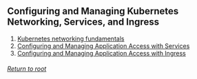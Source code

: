 ## Configuring and Managing Kubernetes Networking, Services, and Ingress
1. [Kubernetes networking fundamentals](/Configuring%20and%20Managing%20Kubernetes%20Networking,%20Services,%20and%20Ingress/01k8sNetworkingFundamentals/README.md)
2. [Configuring and Managing Application Access with Services]()
3. [Configuring and Managing Application Access with Ingress]()

###### [Return to root](https://github.com/l12f3r/CKAstudy/)